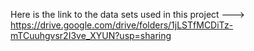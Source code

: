 Here is the link to the data sets used in this project ---> https://drive.google.com/drive/folders/1jLSTfMCDiTz-mTCuuhgvsr2I3ve_XYUN?usp=sharing
